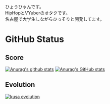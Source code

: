 ひょうひゃんです。  
HipHopとVYuberのオタクです。  
名古屋で大学生しながらひっそりと開発してます。

# GitHub Status
## Score
[![Anurag's github stats](https://github-readme-stats.vercel.app/api?username=hyouhyan&show_icons=true)](https://github.com/anuraghazra/github-readme-stats)
[![Anurag's GitHub stats](https://github-readme-stats.vercel.app/api/top-langs/?username=hyouhyan)](https://github.com/anuraghazra/github-readme-stats)

## Evolution
[![kusa evolution](https://kusa-evolution.onrender.com/evolution?username=hyouhyan?length=14)](https://github.com/SatooRu65536/kusa-evolution)
